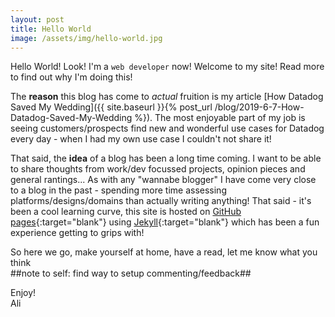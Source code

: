 ```yaml
---
layout: post
title: Hello World
image: /assets/img/hello-world.jpg
---
```


Hello World! Look! I'm a `web developer` now! Welcome to my site! Read more to find out why I'm doing this!

The **reason** this blog has come to _actual_ fruition is my article [How Datadog Saved My Wedding]({{ site.baseurl }}{% post_url /blog/2019-6-7-How-Datadog-Saved-My-Wedding %}). The most enjoyable part of my job is seeing customers/prospects find new and wonderful use cases for Datadog every day - when I had my own use case I couldn't not share it!

That said, the **idea** of a blog has been a long time coming. I want to be able to share thoughts from work/dev focussed projects, opinion pieces and general rantings... As with any "wannabe blogger" I have come very close to a blog in the past - spending more time assessing platforms/designs/domains than actually writing anything! That said - it's been a cool learning curve, this site is hosted on [GitHub pages](https://pages.github.com/){:target="blank"} using [Jekyll](https://jekyllrb.com/){:target="blank"} which has been a fun experience getting to grips with!

So here we go, make yourself at home, have a read, let me know what you think<br>
 ##note to self: find way to setup commenting/feedback##

 Enjoy!<br>
 Ali
